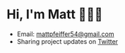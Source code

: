 # Hi, I'm Matt 👋👨‍💻

- Email: mattpfeiffer54@gmail.com
- Sharing project updates on <a href="https://twitter.com/MattPfeiffer">Twitter</a>


<!--
**Matt54/Matt54** is a ✨ _special_ ✨ repository because its `README.md` (this file) appears on your GitHub profile.

Here are some ideas to get you started:

- 🔭 I’m currently working on ...
- 🌱 I’m currently learning ...
- 👯 I’m looking to collaborate on ...
- 🤔 I’m looking for help with ...
- 💬 Ask me about ...
- 📫 How to reach me: ...
- 😄 Pronouns: ...
- ⚡ Fun fact: ...
-->
